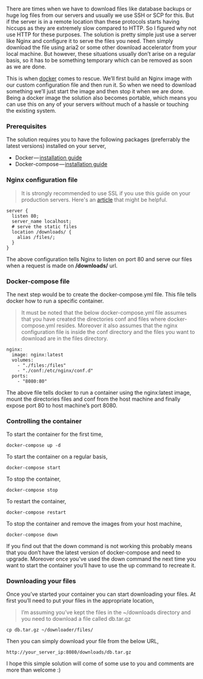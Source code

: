There are times when we have to download files like database backups or huge log files from our servers and usually we use SSH or SCP for this. But if the server is in a remote location than these protocols starts having hiccups as they are extremely slow compared to HTTP.
So I figured why not use HTTP for these purposes. The solution is pretty simple just use a server like Nginx and configure it to serve the files you need. Then simply download the file using aria2 or some other download accelerator from your local machine. But however, these situations usually don’t arise on a regular basis, so it has to be something temporary which can be removed as soon as we are done.

This is when [docker](https://www.docker.com/) comes to rescue. We’ll first build an Nginx image with our custom configuration file and then run it. So when we need to download something we’ll just start the image and then stop it when we are done. Being a docker image the solution also becomes portable, which means you can use this on any of your servers without much of a hassle or touching the existing system.

### Prerequisites

The solution requires you to have the following packages (preferrably the latest versions) installed on your server,

* Docker — [installation guide](https://docs.docker.com/engine/installation/)
* Docker-compose — [installation guide](https://docs.docker.com/compose/install/)

### Nginx configuration file

> It is strongly recommended to use SSL if you use this guide on your production servers. Here's an [article](https://www.digitalocean.com/community/tutorials/how-to-secure-nginx-with-let-s-encrypt-on-ubuntu-14-04) that might be helpful.

```
server {
  listen 80;
  server_name localhost;
  # serve the static files
  location /downloads/ {
    alias /files/;
  }
}
```

The above configuration tells Nginx to listen on port 80 and serve our files when a request is made on **/downloads/** url.

### Docker-compose file

The next step would be to create the docker-compose.yml file. This file tells docker how to run a specific container.



> It must be noted that the below docker-compose.yml file assumes that you have created the directories conf and files where docker-compose.yml resides. Moreover it also assumes that the nginx configuration file is inside the conf directory and the files you want to download are in the files directory.

```
nginx:
  image: nginx:latest
  volumes:
    - "./files:/files"
    - "./conf:/etc/nginx/conf.d"
  ports:
    - "8080:80"
```

The above file tells docker to run a container using the nginx:latest image, mount the directories files and conf from the host machine and finally expose port 80 to host machine’s port 8080.

### Controlling the container

To start the container for the first time,
```
docker-compose up -d
```

To start the container on a regular basis,
```
docker-compose start
```

To stop the container,
```
docker-compose stop
```

To restart the container,
```
docker-compose restart
```

To stop the container and remove the images from your host machine,
```
docker-compose down
```

If you find out that the down command is not working this probably means that you don’t have the latest version of docker-compose and need to upgrade. Moreover once you’ve used the down command the next time you want to start the container you’ll have to use the up command to recreate it.

### Downloading your files

Once you’ve started your container you can start downloading your files. At first you’ll need to put your files in the appropriate location,

> I’m assuming you’ve kept the files in the ~/downloads directory and you need to download a file called db.tar.gz

```
cp db.tar.gz ~/downloader/files/
```

Then you can simply download your file from the below URL,
```
http://your_server_ip:8080/downloads/db.tar.gz
```

I hope this simple solution will come of some use to you and comments are more than welcome :)